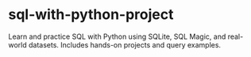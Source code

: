 # sql-with-python-project
Learn and practice SQL with Python using SQLite, SQL Magic, and real-world datasets. Includes hands-on projects and query examples.
